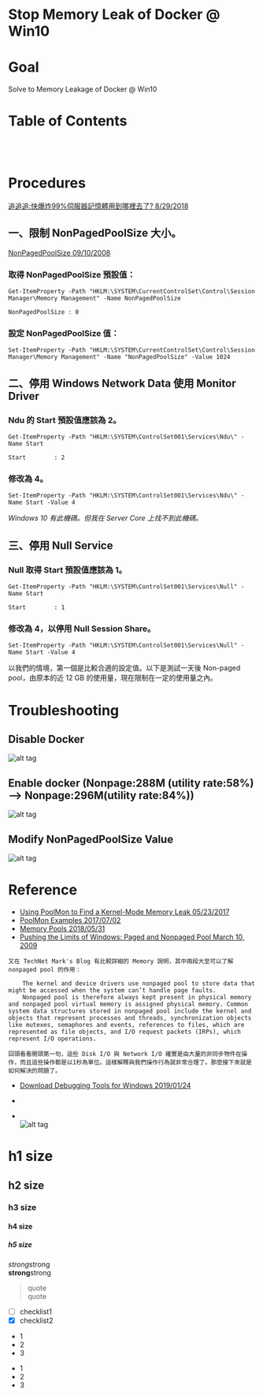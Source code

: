 # Stop Memory Leak of Docker @ Win10

Goal
==============================
Solve to Memory Leakage of Docker @ Win10


Table of Contents
==============================
[]()  
[]()  
[]()  

Procedures
==============================
[追追追:快爆炸99%伺服器記憶體用到哪裡去了?  8/29/2018](https://blog.kkbruce.net/2018/08/why-memory-usage-99-percentage.html#more)  
## 一、限制 NonPagedPoolSize 大小。  
[NonPagedPoolSize 09/10/2008](https://docs.microsoft.com/en-us/previous-versions/windows/it-pro/windows-2000-server/cc976155(v%3dtechnet.10)) 
### 取得 NonPagedPoolSize 預設值： 
```
Get-ItemProperty -Path "HKLM:\SYSTEM\CurrentControlSet\Control\Session Manager\Memory Management" -Name NonPagedPoolSize

NonPagedPoolSize : 0
```
### 設定 NonPagedPoolSize 值：  
```
Set-ItemProperty -Path "HKLM:\SYSTEM\CurrentControlSet\Control\Session Manager\Memory Management" -Name "NonPagedPoolSize" -Value 1024
```

## 二、停用 Windows Network Data 使用 Monitor Driver  
### Ndu 的 Start 預設值應該為 2。
```
Get-ItemProperty -Path "HKLM:\SYSTEM\ControlSet001\Services\Ndu\" -Name Start

Start        : 2
```
### 修改為 4。
```
Set-ItemProperty -Path "HKLM:\SYSTEM\ControlSet001\Services\Ndu\" -Name Start -Value 4
```
*Windows 10 有此機碼。但我在 Server Core 上找不到此機碼。*  

## 三、停用 Null Service  
### Null 取得 Start 預設值應該為 1。  
```
Get-ItemProperty -Path "HKLM:\SYSTEM\ControlSet001\Services\Null" -Name Start

Start        : 1
```
### 修改為 4，以停用 Null Session Share。  
```
Set-ItemProperty -Path "HKLM:\SYSTEM\ControlSet001\Services\Null" -Name Start -Value 4
```
以我們的情境，第一個是比較合適的設定值。以下是測試一天後 Non-paged pool，由原本的近 12 GB 的使用量，現在限制在一定的使用量之內。

Troubleshooting
==============================
## Disable Docker  
![alt tag](https://i.imgur.com/5xU2lMH.jpg)    
## Enable docker  (Nonpage:288M (utility rate:58%) --> Nonpage:296M(utility rate:84%))
![alt tag](https://i.imgur.com/BosipoZ.jpg)  
## Modify NonPagedPoolSize Value
![alt tag](https://i.imgur.com/FDyCoVp.jpg)  


Reference 
==============================

* [Using PoolMon to Find a Kernel-Mode Memory Leak 05/23/2017](https://docs.microsoft.com/en-us/windows-hardware/drivers/debugger/using-poolmon-to-find-a-kernel-mode-memory-leak)  
* [PoolMon Examples 2017/07/02](https://docs.microsoft.com/zh-tw/windows-hardware/drivers/devtest/poolmon-examples)  
* [Memory Pools 2018/05/31](https://docs.microsoft.com/zh-tw/windows/desktop/Memory/memory-pools)  
* [Pushing the Limits of Windows: Paged and Nonpaged Pool March 10, 2009](https://blogs.technet.microsoft.com/markrussinovich/2009/03/10/pushing-the-limits-of-windows-paged-and-nonpaged-pool/)  
```
又在 TechNet Mark's Blog 有比較詳細的 Memory 說明，其中兩段大至可以了解 nonpaged pool 的作用：

    The kernel and device drivers use nonpaged pool to store data that might be accessed when the system can’t handle page faults.
    Nonpaged pool is therefore always kept present in physical memory and nonpaged pool virtual memory is assigned physical memory. Common system data structures stored in nonpaged pool include the kernel and objects that represent processes and threads, synchronization objects like mutexes, semaphores and events, references to files, which are represented as file objects, and I/O request packets (IRPs), which represent I/O operations.

回頭看看開頭第一句，這些 Disk I/O 與 Network I/O 確實是由大量的非同步物件在操作，而且這些操作都是以1秒為單位。這樣解釋與我們操作行為就非常合理了。那麼接下來就是如何解決的問題了。
```

* [Download Debugging Tools for Windows 2019/01/24](https://docs.microsoft.com/zh-tw/windows-hardware/drivers/debugger/debugger-download-tools)  
* []()  


* []()  
![alt tag]()  

# h1 size

## h2 size

### h3 size

#### h4 size

##### h5 size

*strong*strong  
**strong**strong  

> quote  
> quote

- [ ] checklist1
- [x] checklist2

* 1
* 2
* 3

- 1
- 2
- 3